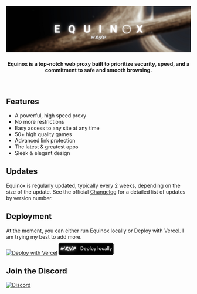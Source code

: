 <div align="center">
  <img src="https://github.com/wrndxyz/cdn/blob/main/assets/eqbanner.png?raw=true" alt="Logo">
</div>

<div align="center">
  <h4>Equinox is a top-notch web proxy built to prioritize security, speed, and a commitment to safe and smooth browsing.</h4>
</div>
<br>

## Features
- A powerful, high speed proxy
- No more restrictions
- Easy access to any site at any time
- 50+ high quality games
- Advanced link protection
- The latest & greatest apps
- Sleek & elegant design

## Updates
Equinox is regularly updated, typically every 2 weeks, depending on the size of the update. See the official [Changelog](https://github.com/wrndxyz/Equinox/CHANGELOG.md) for a detailed list of updates by version number.

## Deployment
At the moment, you can either run Equinox locally or Deploy with Vercel. I am trying my best to add more.
<br>
[![Deploy with Vercel](https://binbashbanana.github.io/deploy-buttons/buttons/remade/vercel.svg)](https://vercel.com/new/clone?repositoryurl=https://github.com/wrndxyz/Equinox)
[![Deploy locally](https://raw.githubusercontent.com/wrndxyz/cdn/main/assets/localdeply_3.png)](https://github.com/wrndxyz/Equinox/wiki/Local-Deployment-Guide)

## Join the Discord
[![Discord](https://invidget.switchblade.xyz/H7JqRwykhk?theme=dark)](https://discord.gg/H7JqRwykhk)

